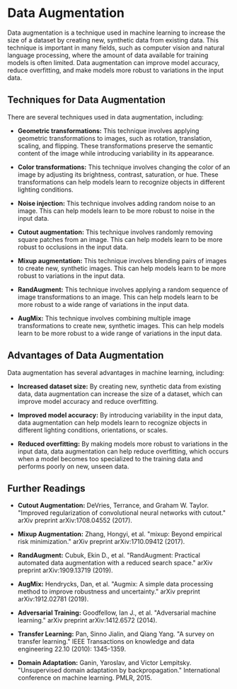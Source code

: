 # Data Augmentation

Data augmentation is a technique used in machine learning to increase the size of a dataset by creating new, synthetic data from existing data. This technique is important in many fields, such as computer vision and natural language processing, where the amount of data available for training models is often limited. Data augmentation can improve model accuracy, reduce overfitting, and make models more robust to variations in the input data.

## Techniques for Data Augmentation

There are several techniques used in data augmentation, including:

- **Geometric transformations:** This technique involves applying geometric transformations to images, such as rotation, translation, scaling, and flipping. These transformations preserve the semantic content of the image while introducing variability in its appearance.

- **Color transformations:** This technique involves changing the color of an image by adjusting its brightness, contrast, saturation, or hue. These transformations can help models learn to recognize objects in different lighting conditions.

- **Noise injection:** This technique involves adding random noise to an image. This can help models learn to be more robust to noise in the input data.

- **Cutout augmentation:** This technique involves randomly removing square patches from an image. This can help models learn to be more robust to occlusions in the input data.

- **Mixup augmentation:** This technique involves blending pairs of images to create new, synthetic images. This can help models learn to be more robust to variations in the input data.

- **RandAugment:** This technique involves applying a random sequence of image transformations to an image. This can help models learn to be more robust to a wide range of variations in the input data.

- **AugMix:** This technique involves combining multiple image transformations to create new, synthetic images. This can help models learn to be more robust to a wide range of variations in the input data.

## Advantages of Data Augmentation

Data augmentation has several advantages in machine learning, including:

- **Increased dataset size:** By creating new, synthetic data from existing data, data augmentation can increase the size of a dataset, which can improve model accuracy and reduce overfitting.

- **Improved model accuracy:** By introducing variability in the input data, data augmentation can help models learn to recognize objects in different lighting conditions, orientations, or scales.

- **Reduced overfitting:** By making models more robust to variations in the input data, data augmentation can help reduce overfitting, which occurs when a model becomes too specialized to the training data and performs poorly on new, unseen data.

## Further Readings

- **Cutout Augmentation:** DeVries, Terrance, and Graham W. Taylor. "Improved regularization of convolutional neural networks with cutout." arXiv preprint arXiv:1708.04552 (2017).

- **Mixup Augmentation:** Zhang, Hongyi, et al. "mixup: Beyond empirical risk minimization." arXiv preprint arXiv:1710.09412 (2017).

- **RandAugment:** Cubuk, Ekin D., et al. "RandAugment: Practical automated data augmentation with a reduced search space." arXiv preprint arXiv:1909.13719 (2019).

- **AugMix:** Hendrycks, Dan, et al. "Augmix: A simple data processing method to improve robustness and uncertainty." arXiv preprint arXiv:1912.02781 (2019).

- **Adversarial Training:** Goodfellow, Ian J., et al. "Adversarial machine learning." arXiv preprint arXiv:1412.6572 (2014).

- **Transfer Learning:** Pan, Sinno Jialin, and Qiang Yang. "A survey on transfer learning." IEEE Transactions on knowledge and data engineering 22.10 (2010): 1345-1359.

- **Domain Adaptation:** Ganin, Yaroslav, and Victor Lempitsky. "Unsupervised domain adaptation by backpropagation." International conference on machine learning. PMLR, 2015.
